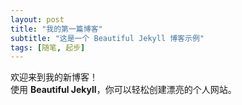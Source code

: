 ```yaml
---
layout: post
title: "我的第一篇博客"
subtitle: "这是一个 Beautiful Jekyll 博客示例"
tags: [随笔, 起步]
---
```


欢迎来到我的新博客！  
使用 **Beautiful Jekyll**，你可以轻松创建漂亮的个人网站。
